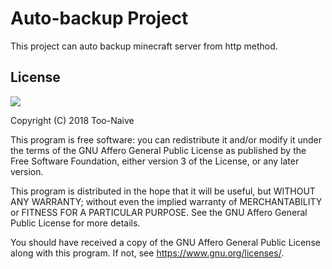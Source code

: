 # Auto-backup Project

This project can auto backup minecraft server from http method.

## License

[![](https://www.gnu.org/graphics/agplv3-155x51.png)](https://www.gnu.org/licenses/agpl-3.0.txt)
   
Copyright (C) 2018 Too-Naive

This program is free software: you can redistribute it and/or modify it under the terms of the GNU Affero General Public License as published by the Free Software Foundation, either version 3 of the License, or any later version.

This program is distributed in the hope that it will be useful, but WITHOUT ANY WARRANTY; without even the implied warranty of MERCHANTABILITY or FITNESS FOR A PARTICULAR PURPOSE. See the GNU Affero General Public License for more details.

You should have received a copy of the GNU Affero General Public License along with this program. If not, see <https://www.gnu.org/licenses/>.